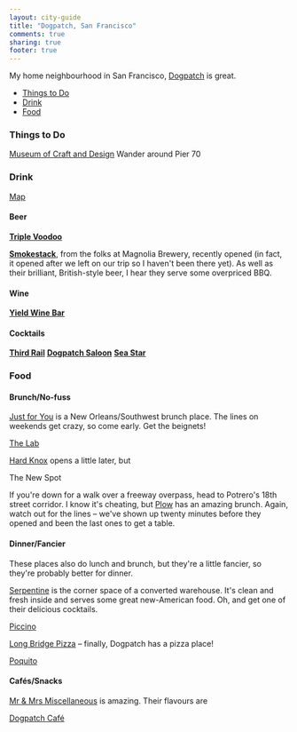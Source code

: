```yaml
---
layout: city-guide
title: "Dogpatch, San Francisco"
comments: true
sharing: true
footer: true
---
```


My home neighbourhood in San Francisco, [Dogpatch](http://en.wikipedia.org/wiki/Dogpatch,_San_Francisco) is great.

- [Things to Do](#Things-to-Do)
- [Drink](#Drink)
- [Food](#Food)

<a name="Things-to-Do"></a>
### Things to Do

[Museum of Craft and Design]()
Wander around Pier 70


<a name="Drink"></a>
### Drink

[Map](https://mapsengine.google.com/map/u/0/edit?mid=zSa_dTkSRnX0.k_Ff5BlXQakY)

#### Beer
**[Triple Voodoo](http://www.triplevoodoo.com/triplevoodoo/faces/v2/home.xhtml)**

**[Smokestack](http://www.magnoliasmokestack.com/)**, from the folks at Magnolia Brewery, recently opened (in fact, it opened after we left on our trip so I haven't been there yet). As well as their brilliant, British-style beer, I hear they serve some overpriced BBQ.

#### Wine
**[Yield Wine Bar](http://www.yieldandpause.com/)**

#### Cocktails
**[Third Rail](http://www.thirdrailbarsf.com/)**
**[Dogpatch Saloon](http://dogpatchsaloon.com/)**
**[Sea Star](http://www.yelp.com/biz/sea-star-club-san-francisco-2)**

<a name="Food"></a>
### Food

#### Brunch/No-fuss
[Just for You](http://www.justforyoucafe.com/) is a New Orleans/Southwest brunch place. The lines on weekends get crazy, so come early. Get the beignets!

[The Lab](http://thelabcafesf.com/)

[Hard Knox](http://www.hardknoxcafe.com/) opens a little later, but 

The New Spot


If you're down for a walk over a freeway overpass, head to Potrero's 18th street corridor. I know it's cheating, but [Plow](http://www.eatatplow.com/) has an amazing brunch. Again, watch out for the lines – we've shown up twenty minutes before they opened and been the last ones to get a table.

#### Dinner/Fancier
These places also do lunch and brunch, but they're a little fancier, so they're probably better for dinner.

[Serpentine](http://www.serpentinesf.com/) is the corner space of a converted warehouse. It's clean and fresh inside and serves some great new-American food. Oh, and get one of their delicious cocktails.

[Piccino](http://www.piccinocafe.com/) 

[Long Bridge Pizza](http://longbridgepizza.com/) – finally, Dogpatch has a pizza place!

[Poquito](http://www.poquitosf.com/)

#### Cafés/Snacks
[Mr & Mrs Miscellaneous](https://www.facebook.com/pages/Mr-and-Mrs-Miscellaneous/126193770733086) is amazing. Their flavours are 

[Dogpatch Café](http://www.dogpatchcafe.com/)



